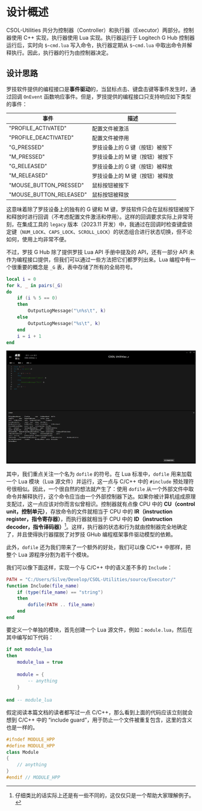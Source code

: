 # 设计概述

CSOL-Utilities 共分为控制器（Controller）和执行器（Executor）两部分。控制器使用 C++ 实现，执行器使用 Lua 实现。执行器运行于 Logitech G Hub 控制器运行后，实时向 `$~cmd.lua` 写入命令，执行器定期从 `$~cmd.lua` 中取出命令并解释执行。因此，执行器的行为由控制器决定。

## 设计思路

罗技软件提供的编程接口是**事件驱动**的，当鼠标点击、键盘击键等事件发生时，通过回调 `OnEvent` 函数响应事件。但是，罗技提供的编程接口只支持响应如下类型的事件：

|事件|描述|
|---|---|
|"PROFILE_ACTIVATED"|配置文件被激活|
|"PROFILE_DEACTIVATED"|配置文件被停用|
|"G_PRESSED"|罗技设备上的 G 键（按钮）被按下|
|"M_PRESSED"|罗技设备上的 M 键（按钮）被按下|
|"G_RELEASED"|罗技设备上的 G 键（按钮）被释放|
|"M_RELEASED"|罗技设备上的 M 键（按钮）被释放|
|"MOUSE_BUTTON_PRESSED"|鼠标按钮被按下|
|"MOUSE_BUTTON_RELEASED"|鼠标按钮被释放|

这意味着除了罗技设备上的独有的 G 键和 M 键，罗技软件只会在鼠标按钮被按下和释放时进行回调（不考虑配置文件激活和停用）。这样的回调要求实际上非常苛刻，在集成工具的 `legacy` 版本（2023.11 开发）中，我通过在回调时检查键盘锁定键（`NUM_LOCK`、`CAPS_LOCK`、`SCROLL_LOCK`）的状态组合进行状态切换，但不论如何，使用上均非常不便。

不过，罗技 G Hub 除了提供罗技 Lua API 手册中提及的 API，还有一部分 API 未作为编程接口提供，但我们可以通过一些方法把它们都罗列出来。Lua 编程中有一个很重要的概念是 `_G` 表，表中存储了所有的全局符号。

```lua
local i = 0
for k, _ in pairs(_G)
do
    if (i % 5 == 0)
    then
        OutputLogMessage("\n%s\t", k)
    else
        OutputLogMessage("%s\t", k)
    end
    i = i + 1
end
```

![](assets/_G.png)

其中，我们重点关注一个名为 `dofile` 的符号。在 Lua 标准中，`dofile` 用来加载一个 Lua 模块（Lua 源文件）并运行，这一点与 C/C++ 中的 `#include` 预处理符号很相似。因此，一个很自然的想法就产生了：使用 `dofile` 从一个外部文件中取命令并解释执行，这个命令应当由一个外部控制器下达。如果你被计算机组成原理支配过，这一点应该对你而言似曾相识。控制器就有点像 CPU 中的 **CU（control unit，控制单元）**，存放命令的文件就相当于 CPU 中的 **IR（instruction register，指令寄存器）**，而执行器就相当于 CPU 中的 **ID（instruction decoder，指令译码器）**[^1]。这样，执行器的状态和行为就由控制器完全地确定了，并且使得执行器摆脱了对罗技 GHub 编程框架事件驱动模型的依赖。

[^1]: 仔细类比的话实际上还是有一些不同的，这仅仅只是一个帮助大家理解例子。

此外，`dofile` 还为我们带来了一个额外的好处，我们可以像 C/C++ 中那样，把整个 Lua 源程序分割为若干个模块。

我们可以像下面这样，实现一个与 C/C++ 中的语义差不多的 `Include`：

```lua
PATH = "C:/Users/Silve/Develop/CSOL-Utilities/source/Executor/"
function Include(file_name)
    if (type(file_name) == "string")
    then
        dofile(PATH .. file_name)
    end
end
```

要定义一个单独的模块，首先创建一个 Lua 源文件，例如：`module.lua`，然后在其中编写如下代码：

```lua
if not module_lua
then
    module_lua = true

    module = {
        -- anything
    }

end -- module_lua
```

假定阅读本篇文档的读者都写过一点 C/C++，那么看到上面的代码应该立刻就会想到 C/C++ 中的 “include guard”，用于防止一个文件被重复包含，这里的含义也是一样的。

```C++
#ifndef MODULE_HPP
#define MODULE_HPP
class Module
{
    // anything
}
#endif // MODULE_HPP
```
